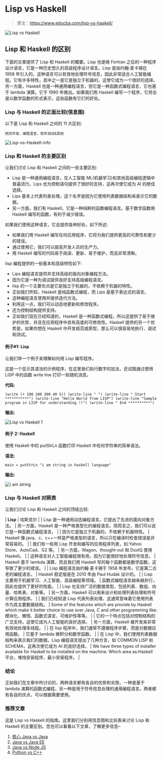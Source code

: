 # Lisp vs Haskell

> 原文：<https://www.educba.com/lisp-vs-haskell/>

![Lisp vs Haskell](img/0010e3938dabc04440da74881e97325b.png)



## Lisp 和 Haskell 的区别

下面的文章提供了 Lisp 和 Haskell 的概要。Lisp 也是继 Fortran 之后的一种程序设计语言，它是一种历史悠久的高级程序设计语言。Lisp 是由约翰·麦卡锡在 1958 年引入的。这种语言可以有效地处理符号信息，因此非常适合人工智能编程。它有许多特性，其中之一是它是独立于机器的，这使它成为一个很好的选择。另一方面，Haskell 也是一种通用编程语言，但它是一种函数式编程语言，它也基于 lambda 演算。它于 1990 年推出。如果我们用 Haskell 编写一个程序，它将总是以数学函数的形式表示，这些函数有它们的好处。

### Lisp 与 Haskell 的正面比较(信息图)

以下是 Lisp 和 Haskell 之间的 11 大区别:

<small>网页开发、编程语言、软件测试&其他</small>

![Lisp-vs-Haskell-info](img/d09e6eebba9412c2bb387151c1efddd9.png)



### Lisp 和 Haskell 的主要区别

让我们讨论 Lisp 和 Haskell 之间的一些主要区别:

*   Lisp 是一种通用编程语言，在人工智能 ML(机器学习)和其他高级编程逻辑中普遍流行。Lips 也为控制语句提供了很好的支持，这再次使它成为 AI 的绝佳选择。
*   Lips 基本上代表列表处理，这个名字是因为它使用列表数据结构来表示它的数据。
*   另一方面，我们有 Haskell，它是一种纯粹的函数编程语言。基于数学函数用 Haskell 编写的函数，有利于减少错误。

如果我们使用这种语言，它会提供各种好处，如下所述:

*   如果我们用 Haskell 编写任何应用程序，它将为我们提供更高的可靠性和更少的错误。
*   通过使用它，我们可以提高开发人员的生产力。
*   用 Haskell 编写的代码易于阅读、更新、易于维护，而且非常清晰。

lisp 编程提供的一些基本和高级特性如下:

*   Lips 编程语言提供并支持高级的面向对象编程方法。
*   因为它是一种为调试提供良好支持高级编程语言。
*   lisp 的一个主要优点是它是独立于机器的，不依赖于机器的特性。
*   正如我们所知，Haskell 是纯函数式编程，而 Lips 是基于表达式的语言。
*   这种编程语言使用并提供迭代方法。
*   利用这一点，我们可以动态地更新和修改程序。
*   还为控制结构提供支持。
*   正如我们现在已经知道的，Haskell 是一种函数式编程，所以这提供了易于维护的优势，并且在应用程序中具有高度的可修改性。Haskell 提供的另一个优势是，如果你想在 Haskell 中开发规范或原型，那么可以很容易地执行、调试和测试。

#### 例子#1: **Lisp**

让我们举一个例子来理解如何用 Lisp 编写程序。

这是一个显示其语法的示例程序，在这里我们执行数字的加法，还试图通过使用 LISP 中的函数 write line 打印一些随机消息。

**代码:**

`(write (+ 100 200 300 40 5))
(write-line " ")
(write-line " Start ***********")
(write-line "Hello World from LISP")
(write-line "Sample program in LISP for understanding !!")
(write-line " End **********")`

**输出:**

![Lisp vs Haskell 1](img/6eb94213223e68a80d0bf2ff0426c3a7.png)



#### 例子 2: Haskell

使用 Haskell 中的 putStrLn 函数打印 Haskell 中任何字符串的简单语法。

**语法:**

`main = putStrLn "i am string in haskell language"`

**输出:**

![i am string](img/b4761e6561fe59de32beb5285383f8a8.png)



### Lisp 与 Haskell 对照表

让我们讨论 Lisp 和 Haskell 之间的顶级比较:

| **Lisp** | 哈斯克尔 |
| Lisp 是一种通用动态编程语言。它提出了先进的面向对象方法。 | 另一方面，Haskell 是一种严格类型化的编程语言。简而言之，我们可以说它是一种函数式编程语言。 |
| 因为它是独立于机器的，不依赖于机器特性。 | Haskell 像 java、c、c++一样是严格类型的语言，所以只在编译时检查错误是非常容易的。 |
| 我们有一些用 Lisp 开发和编写的应用程序列表，如:Yahoo Store、AutoCad、G2 等。 | 另一方面，Wagon、thought-out 和 DoxIQ 使用 Haskell。 |
| 这种语言对人工智能编程很有用，因为它能很好地处理符号信息。 | Haskell 基于 lambda 演算，而且我们用 Haskell 写的每个函数都是数学函数，这导致了更少的错误。 |
| Lisp 编程语言由约翰·麦卡锡于 1958 年发布，它是第二古老的编程语言。 | Haskell 稳定版是在 2010 年由 Paul Hudak 设计的。 |
| Lisp 主要用于机器学习、人工智能、高级编程等领域。 | 函数式编程语言越来越并行，因此也提供了更好的性能。 |
| Lisp 也支持广泛的数据类型，包括列表、数组、向量、哈希表、对象等。 | 另一方面，Haskell 可以用来设计和处理列表处理和符号计算应用程序。 |
| 我们已经知道 Lisp 代表列表处理，这通常意味着它使用列表作为其主要数据结构。 | Some of the features which are provide by Haskell which make it better choice to use over Java, C and other programming like:模块化、懒惰、函数式语言、可维护性等等。 |
| 它的一个特点包括对控制结构的广泛支持，这使它成为人工智能的良好选择。 | 另一方面，Haskell 被开发来非常有效地处理多线程。 |
| 在 lisp 程序中，我们通常不遵循程序步骤，而是对数据应用函数。 | 它基于 lambda 微积分和数学函数。 |
| 在 Lisp 中，我们使用列表数据结构来表示我们的数据。Lisp 编程语言提出了几种方言，如 COMMON LISP 和 SCHEMA，这再次使它成为 AI 的良好选择。 | We have three types of installer available for Haskell to be installed on the machine. Which area as:Haskell 平台，堆栈安装程序，最小安装程序。 |

### 结论

正如我们在文章中所讨论的，两种语言都有各自的优势和劣势。一种是基于 lambda 演算的函数式编程，另一种是用于符号信息处理的通用编程语言。两者都有各自的优点，可以根据需要使用。

### 推荐文章

这是 Lisp vs Haskell 的指南。这里我们分别用信息图和比较表来讨论 Lisp 和 Haskell 的主要区别。您也可以看看以下文章，了解更多信息–

1.  [核心 Java vs Java](https://www.educba.com/core-java-vs-java/)
2.  [Java vs Java EE](https://www.educba.com/java-vs-java-ee/)
3.  [Java vs Node JS](https://www.educba.com/java-vs-node-js/)
4.  [Python vs C++](https://www.educba.com/python-vs-c-plus-plus/)





